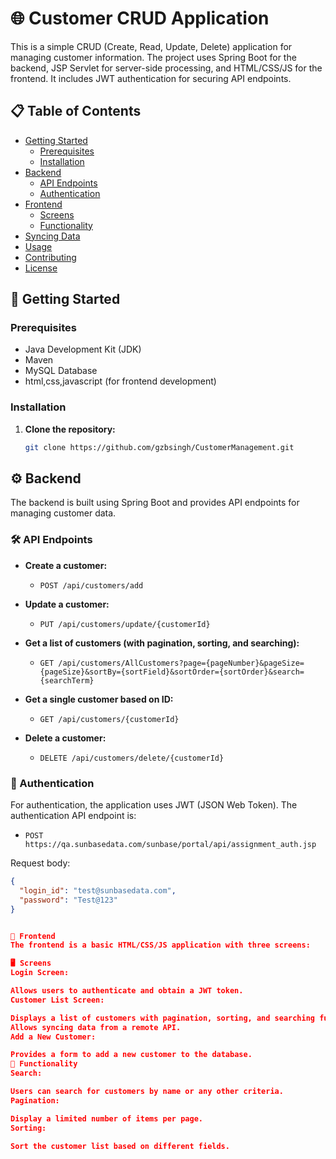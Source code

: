 # 🌐 Customer CRUD Application

This is a simple CRUD (Create, Read, Update, Delete) application for managing customer information. The project uses Spring Boot for the backend, JSP Servlet for server-side processing, and HTML/CSS/JS for the frontend. It includes JWT authentication for securing API endpoints.

## 📋 Table of Contents

- [Getting Started](#getting-started)
  - [Prerequisites](#prerequisites)
  - [Installation](#installation)
- [Backend](#backend)
  - [API Endpoints](#api-endpoints)
  - [Authentication](#authentication)
- [Frontend](#frontend)
  - [Screens](#screens)
  - [Functionality](#functionality)
- [Syncing Data](#syncing-data)
- [Usage](#usage)
- [Contributing](#contributing)
- [License](#license)

## 🚀 Getting Started

### Prerequisites

- Java Development Kit (JDK)
- Maven
- MySQL Database
- html,css,javascript (for frontend development)

### Installation

1. **Clone the repository:**

   ```bash
   git clone https://github.com/gzbsingh/CustomerManagement.git


 ## ⚙️ Backend

The backend is built using Spring Boot and provides API endpoints for managing customer data.

### 🛠️ API Endpoints

- **Create a customer:**
  - `POST /api/customers/add`

- **Update a customer:**
  - `PUT /api/customers/update/{customerId}`

- **Get a list of customers (with pagination, sorting, and searching):**
  - `GET /api/customers/AllCustomers?page={pageNumber}&pageSize={pageSize}&sortBy={sortField}&sortOrder={sortOrder}&search={searchTerm}`

- **Get a single customer based on ID:**
  - `GET /api/customers/{customerId}`

- **Delete a customer:**
  - `DELETE /api/customers/delete/{customerId}`

### 🔐 Authentication

For authentication, the application uses JWT (JSON Web Token). The authentication API endpoint is:
  - `POST https://qa.sunbasedata.com/sunbase/portal/api/assignment_auth.jsp`

Request body:
  ```json
  {
    "login_id": "test@sunbasedata.com",
    "password": "Test@123"
  }


🎨 Frontend
The frontend is a basic HTML/CSS/JS application with three screens:

🖥️ Screens
Login Screen:

Allows users to authenticate and obtain a JWT token.
Customer List Screen:

Displays a list of customers with pagination, sorting, and searching functionality.
Allows syncing data from a remote API.
Add a New Customer:

Provides a form to add a new customer to the database.
🚀 Functionality
Search:

Users can search for customers by name or any other criteria.
Pagination:

Display a limited number of items per page.
Sorting:

Sort the customer list based on different fields.
